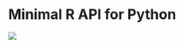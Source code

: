 # Minimal R API for Python

[![](https://img.shields.io/pypi/v/rapi.svg)](https://pypi.org/project/rapi/)